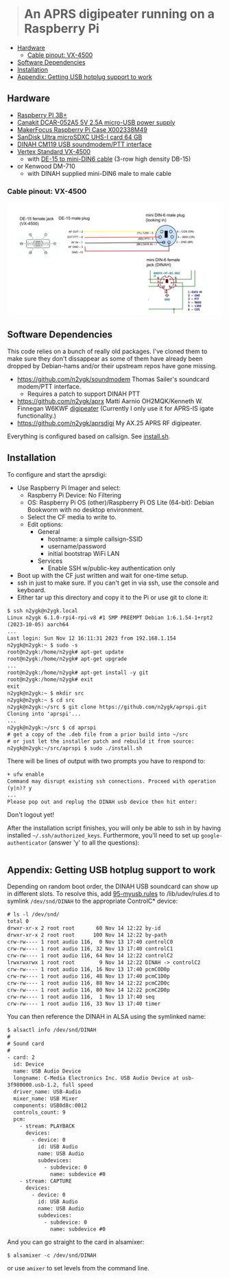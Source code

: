 ># An APRS digipeater running on a Raspberry Pi

<!-- toc -->

- [Hardware](#hardware)
  * [Cable pinout: VX-4500](#cable-pinout-vx-4500)
- [Software Dependencies](#software-dependencies)
- [Installation](#installation)
- [Appendix: Getting USB hotplug support to work](#appendix-getting-usb-hotplug-support-to-work)

<!-- tocstop -->

## Hardware

* [Raspberry PI 3B+](https://www.raspberrypi.com/products/raspberry-pi-3-model-b-plus/)
* [Canakit DCAR-052A5 5V 2.5A micro-USB power supply](https://www.canakit.com/raspberry-pi-adapter-power-supply-2-5a.html)
* [MakerFocus Raspberry Pi Case X002338M49](https://www.amazon.com/MakerFocus-Raspberry-Aluminum-Heatsink-Driver/dp/B07PNB7JWP)
* [SanDisk Ultra microSDXC UHS-I card 64 GB](https://www.amazon.com/SanDisk-microSDXC-Standard-Packaging-SDSQUNC-064G-GN6MA/dp/B010Q588D4)
* [DINAH CM119 USB soundmodem/PTT interface](https://kits4hams.com/dinah)
* [Vertex Standard VX-4500](https://www.yaesu.com/indexVS.cfm?cmd=DisplayProducts&ProdCatID=74&encProdID=985145DD4C41E33B7A105CE862474ED9&DivisionID=65&isArchived=0)
  * with [DE-15 to mini-DIN6 cable](#cable-pinout-vx-4500) (3-row high density DB-15)
* or Kenwood DM-710
  * with DINAH supplied mini-DIN6 male to male cable

### Cable pinout: VX-4500

![VX-4500 cable](./VX-4500-cable.svg)

## Software Dependencies

This code relies on a bunch of really old packages. I've cloned them
to make sure they don't dissappear as some of them have already been
dropped by Debian-hams and/or their upstream repos have gone missing.

* https://github.com/n2ygk/soundmodem Thomas Sailer's soundcard modem/PTT interface.
  * Requires a patch to support DINAH PTT
* https://github.com/n2ygk/aprx Matti Aarnio OH2MQK/Kenneth W. Finnegan W6KWF [digipeater](https://github.com/n2ygk/aprx)
  (Currently I only use it for APRS-IS igate functionality.)
* https://github.com/n2ygk/aprsdigi My AX.25 APRS RF digipeater.

Everything is configured based on callsign. See [install.sh](./install.sh).

## Installation
To configure and start the aprsdigi:
* Use Raspberry Pi Imager and select:
  * Raspberry Pi Device: No Filtering
  * OS: Raspberry Pi OS (other)/Raspberry Pi OS Lite (64-bit): Debian Bookworm with no desktop environment.
  * Select the CF media to write to.
  * Edit options:
    * General
      * hostname: a simple callsign-SSID
      * username/password
      * initial bootstrap WiFi LAN
    * Services
      * Enable SSH w/public-key authentication only
* Boot up with the CF just written and wait for one-time setup.
* ssh in just to make sure. If you can't get in via ssh, use the console and keyboard.
* Either tar up this directory and copy it to the Pi or use git to clone it:
```
$ ssh n2ygk@n2ygk.local
Linux n2ygk 6.1.0-rpi4-rpi-v8 #1 SMP PREEMPT Debian 1:6.1.54-1+rpt2 (2023-10-05) aarch64
...
Last login: Sun Nov 12 16:11:31 2023 from 192.168.1.154
n2ygk@n2ygk:~ $ sudo -s
root@n2ygk:/home/n2ygk# apt-get update
root@n2ygk:/home/n2ygk# apt-get upgrade
...
root@n2ygk:/home/n2ygk# apt-get install -y git
root@n2ygk:/home/n2ygk# exit
exit
n2ygk@n2ygk:~ $ mkdir src
n2ygk@n2ygk:~ $ cd src
n2ygk@n2ygk:~/src $ git clone https://github.com/n2ygk/aprspi.git
Cloning into 'aprspi'...
...
n2ygk@n2ygk:~/src $ cd aprspi
# get a copy of the .deb file from a prior build into ~/src
# or just let the installer patch and rebuild it from source:
n2ygk@n2ygk:~/src/aprspi $ sudo ./install.sh 
```
There will be lines of output with two prompts you have to respond to:
```
+ ufw enable
Command may disrupt existing ssh connections. Proceed with operation (y|n)? y
...
Please pop out and replug the DINAH usb device then hit enter: 
```

Don't logout yet!

After the installation script finishes, you will only be able to ssh in by having installed `~/.ssh/authorized_keys`.
Furthermore, you'll need to set up `google-authenticator` (answer 'y' to all the questions):
```

```


## Appendix: Getting USB hotplug support to work

Depending on random boot order, the DINAH USB soundcard can show up in different slots.
To resolve this, add [95-myusb.rules](./95-myusb.rules) to /lib/udev/rules.d to symlink `/dev/snd/DINAH` to the appropriate ControlC* device:

```
# ls -l /dev/snd/
total 0
drwxr-xr-x 2 root root       60 Nov 14 12:22 by-id
drwxr-xr-x 2 root root      100 Nov 14 12:22 by-path
crw-rw---- 1 root audio 116,  0 Nov 13 17:40 controlC0
crw-rw---- 1 root audio 116, 32 Nov 13 17:40 controlC1
crw-rw---- 1 root audio 116, 64 Nov 14 12:22 controlC2
lrwxrwxrwx 1 root root        9 Nov 14 12:22 DINAH -> controlC2
crw-rw---- 1 root audio 116, 16 Nov 13 17:40 pcmC0D0p
crw-rw---- 1 root audio 116, 48 Nov 13 17:40 pcmC1D0p
crw-rw---- 1 root audio 116, 88 Nov 14 12:22 pcmC2D0c
crw-rw---- 1 root audio 116, 80 Nov 14 12:22 pcmC2D0p
crw-rw---- 1 root audio 116,  1 Nov 13 17:40 seq
crw-rw---- 1 root audio 116, 33 Nov 13 17:40 timer
```

You can then reference the DINAH in ALSA using the symlinked name:
```
$ alsactl info /dev/snd/DINAH 
#
# Sound card
#
- card: 2
  id: Device
  name: USB Audio Device
  longname: C-Media Electronics Inc. USB Audio Device at usb-3f980000.usb-1.2, full speed
  driver_name: USB-Audio
  mixer_name: USB Mixer
  components: USB0d8c:0012
  controls_count: 9
  pcm:
    - stream: PLAYBACK
      devices:
        - device: 0
          id: USB Audio
          name: USB Audio
          subdevices:
            - subdevice: 0
              name: subdevice #0
    - stream: CAPTURE
      devices:
        - device: 0
          id: USB Audio
          name: USB Audio
          subdevices:
            - subdevice: 0
              name: subdevice #0

```

And you can go straight to the card in alsamixer:
```
$ alsamixer -c /dev/snd/DINAH
```
or use `amixer` to set levels from the command line.

